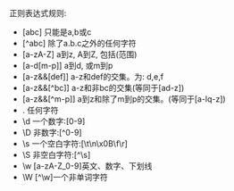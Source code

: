 正则表达式规则:
* [abc] 只能是a,b或c
* [^abc] 除了a.b.c之外的任何字符
* [a-zA-Z] a到z, A到Z, 包括(范围)
* [a-d[m-p]] a到d, 或m到p
* [a-z&&[def]] a-z和def的交集。为: d,e,f
* [a-z&&[^bc]] a-z和非bc的交集(等同于[ad-z])
* [a-z&&[^m-p]] a到z和除了m到p的交集。(等同于[a-lq-z])
* . 任何字符
* \d 一个数字:[0-9]
* \D 非数字:[^0-9]
* \s 一个空白字符:[\t\n\x0B\f\r]
* \S 非空白字符:[^\s]
* \w [a-zA-Z_0-9]英文、数字、下划线
* \W [^\w]一个非单词字符